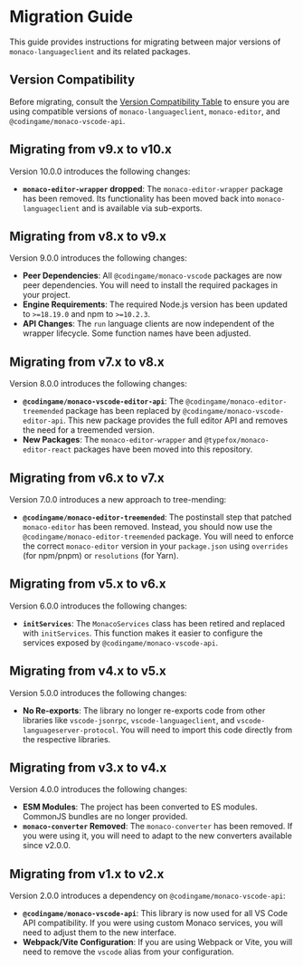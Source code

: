# Migration Guide

This guide provides instructions for migrating between major versions of `monaco-languageclient` and its related packages. 

## Version Compatibility

Before migrating, consult the [Version Compatibility Table](../versions-and-history.md#monaco-editor--codingamemonaco-vscode-api-compatibility-table) to ensure you are using compatible versions of `monaco-languageclient`, `monaco-editor`, and `@codingame/monaco-vscode-api`.

## Migrating from v9.x to v10.x

Version 10.0.0 introduces the following changes:

-   **`monaco-editor-wrapper` dropped**: The `monaco-editor-wrapper` package has been removed. Its functionality has been moved back into `monaco-languageclient` and is available via sub-exports.

## Migrating from v8.x to v9.x

Version 9.0.0 introduces the following changes:

-   **Peer Dependencies**: All `@codingame/monaco-vscode` packages are now peer dependencies. You will need to install the required packages in your project.
-   **Engine Requirements**: The required Node.js version has been updated to `>=18.19.0` and npm to `>=10.2.3`.
-   **API Changes**: The `run` language clients are now independent of the wrapper lifecycle. Some function names have been adjusted.

## Migrating from v7.x to v8.x

Version 8.0.0 introduces the following changes:

-   **`@codingame/monaco-vscode-editor-api`**: The `@codingame/monaco-editor-treemended` package has been replaced by `@codingame/monaco-vscode-editor-api`. This new package provides the full editor API and removes the need for a treemended version.
-   **New Packages**: The `monaco-editor-wrapper` and `@typefox/monaco-editor-react` packages have been moved into this repository.

## Migrating from v6.x to v7.x

Version 7.0.0 introduces a new approach to tree-mending:

-   **`@codingame/monaco-editor-treemended`**: The postinstall step that patched `monaco-editor` has been removed. Instead, you should now use the `@codingame/monaco-editor-treemended` package. You will need to enforce the correct `monaco-editor` version in your `package.json` using `overrides` (for npm/pnpm) or `resolutions` (for Yarn).

## Migrating from v5.x to v6.x

Version 6.0.0 introduces the following changes:

-   **`initServices`**: The `MonacoServices` class has been retired and replaced with `initServices`. This function makes it easier to configure the services exposed by `@codingame/monaco-vscode-api`.

## Migrating from v4.x to v5.x

Version 5.0.0 introduces the following changes:

-   **No Re-exports**: The library no longer re-exports code from other libraries like `vscode-jsonrpc`, `vscode-languageclient`, and `vscode-languageserver-protocol`. You will need to import this code directly from the respective libraries.

## Migrating from v3.x to v4.x

Version 4.0.0 introduces the following changes:

-   **ESM Modules**: The project has been converted to ES modules. CommonJS bundles are no longer provided.
-   **`monaco-converter` Removed**: The `monaco-converter` has been removed. If you were using it, you will need to adapt to the new converters available since v2.0.0.

## Migrating from v1.x to v2.x

Version 2.0.0 introduces a dependency on `@codingame/monaco-vscode-api`:

-   **`@codingame/monaco-vscode-api`**: This library is now used for all VS Code API compatibility. If you were using custom Monaco services, you will need to adjust them to the new interface.
-   **Webpack/Vite Configuration**: If you are using Webpack or Vite, you will need to remove the `vscode` alias from your configuration.
